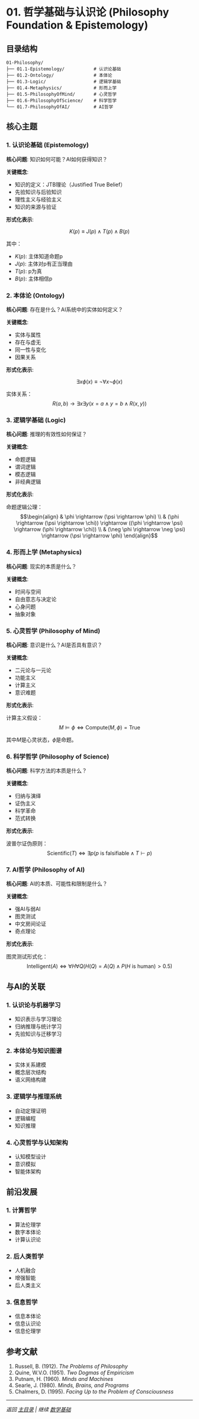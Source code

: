 # 01. 哲学基础与认识论 (Philosophy Foundation & Epistemology)

## 目录结构

```
01-Philosophy/
├── 01.1-Epistemology/           # 认识论基础
├── 01.2-Ontology/               # 本体论
├── 01.3-Logic/                  # 逻辑学基础
├── 01.4-Metaphysics/            # 形而上学
├── 01.5-PhilosophyOfMind/       # 心灵哲学
├── 01.6-PhilosophyOfScience/    # 科学哲学
└── 01.7-PhilosophyOfAI/         # AI哲学
```

## 核心主题

### 1. 认识论基础 (Epistemology)

**核心问题**: 知识如何可能？AI如何获得知识？

**关键概念**:
- 知识的定义：JTB理论（Justified True Belief）
- 先验知识与后验知识
- 理性主义与经验主义
- 知识的来源与验证

**形式化表示**:

$$K(p) \equiv J(p) \land T(p) \land B(p)$$

其中：
- $K(p)$: 主体知道命题p
- $J(p)$: 主体对p有正当理由
- $T(p)$: p为真
- $B(p)$: 主体相信p

### 2. 本体论 (Ontology)

**核心问题**: 存在是什么？AI系统中的实体如何定义？

**关键概念**:
- 实体与属性
- 存在与虚无
- 同一性与变化
- 因果关系

**形式化表示**:

$$\exists x \phi(x) \equiv \neg \forall x \neg \phi(x)$$

实体关系：
$$R(a,b) \rightarrow \exists x \exists y (x = a \land y = b \land R(x,y))$$

### 3. 逻辑学基础 (Logic)

**核心问题**: 推理的有效性如何保证？

**关键概念**:
- 命题逻辑
- 谓词逻辑
- 模态逻辑
- 非经典逻辑

**形式化表示**:

命题逻辑公理：
$$\begin{align}
& \phi \rightarrow (\psi \rightarrow \phi) \\
& (\phi \rightarrow (\psi \rightarrow \chi)) \rightarrow ((\phi \rightarrow \psi) \rightarrow (\phi \rightarrow \chi)) \\
& (\neg \phi \rightarrow \neg \psi) \rightarrow (\psi \rightarrow \phi)
\end{align}$$

### 4. 形而上学 (Metaphysics)

**核心问题**: 现实的本质是什么？

**关键概念**:
- 时间与空间
- 自由意志与决定论
- 心身问题
- 抽象对象

### 5. 心灵哲学 (Philosophy of Mind)

**核心问题**: 意识是什么？AI是否具有意识？

**关键概念**:
- 二元论与一元论
- 功能主义
- 计算主义
- 意识难题

**形式化表示**:

计算主义假设：
$$M \models \phi \iff \text{Compute}(M, \phi) = \text{True}$$

其中$M$是心灵状态，$\phi$是命题。

### 6. 科学哲学 (Philosophy of Science)

**核心问题**: 科学方法的本质是什么？

**关键概念**:
- 归纳与演绎
- 证伪主义
- 科学革命
- 范式转换

**形式化表示**:

波普尔证伪原则：
$$\text{Scientific}(T) \iff \exists p (p \text{ is falsifiable} \land T \vdash p)$$

### 7. AI哲学 (Philosophy of AI)

**核心问题**: AI的本质、可能性和限制是什么？

**关键概念**:
- 强AI与弱AI
- 图灵测试
- 中文房间论证
- 奇点理论

**形式化表示**:

图灵测试形式化：
$$\text{Intelligent}(A) \iff \forall H \forall Q (H(Q) = A(Q) \land P(H \text{ is human}) > 0.5)$$

## 与AI的关联

### 1. 认识论与机器学习
- 知识表示与学习理论
- 归纳推理与统计学习
- 先验知识与迁移学习

### 2. 本体论与知识图谱
- 实体关系建模
- 概念层次结构
- 语义网络构建

### 3. 逻辑学与推理系统
- 自动定理证明
- 逻辑编程
- 知识推理

### 4. 心灵哲学与认知架构
- 认知模型设计
- 意识模拟
- 智能体架构

## 前沿发展

### 1. 计算哲学
- 算法伦理学
- 数字本体论
- 计算认识论

### 2. 后人类哲学
- 人机融合
- 增强智能
- 后人类主义

### 3. 信息哲学
- 信息本体论
- 信息认识论
- 信息伦理学

## 参考文献

1. Russell, B. (1912). *The Problems of Philosophy*
2. Quine, W.V.O. (1951). *Two Dogmas of Empiricism*
3. Putnam, H. (1960). *Minds and Machines*
4. Searle, J. (1980). *Minds, Brains, and Programs*
5. Chalmers, D. (1995). *Facing Up to the Problem of Consciousness*

---

*返回 [主目录](../README.md) | 继续 [数学基础](../02-Mathematics/README.md)* 
